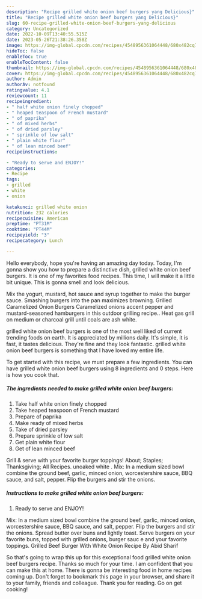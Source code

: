 ```yaml
---
description: "Recipe grilled white onion beef burgers yang Delicious}"
title: "Recipe grilled white onion beef burgers yang Delicious}"
slug: 60-recipe-grilled-white-onion-beef-burgers-yang-delicious
category: Uncategorized
date: 2022-10-09T13:40:55.515Z
date: 2023-05-26T21:38:26.358Z
image: https://img-global.cpcdn.com/recipes/4548956361064448/680x482cq70/grilled-white-onion-beef-burgers-recipe-main-photo.jpg
hideToc: false
enableToc: true
enableTocContent: false
thumbnail: https://img-global.cpcdn.com/recipes/4548956361064448/680x482cq70/grilled-white-onion-beef-burgers-recipe-main-photo.jpg
cover: https://img-global.cpcdn.com/recipes/4548956361064448/680x482cq70/grilled-white-onion-beef-burgers-recipe-main-photo.jpg
author: Admin
authorAv: notfound
ratingvalue: 4.1
reviewcount: 11
recipeingredient:
- " half white onion finely chopped"
- " heaped teaspoon of French mustard"
- " of paprika"
- " of mixed herbs"
- " of dried parsley"
- " sprinkle of low salt"
- " plain white flour"
- " of lean minced beef"
recipeinstructions:

- "Ready to serve and ENJOY!"
categories:
- Recipe
tags:
- grilled
- white
- onion

katakunci: grilled white onion 
nutrition: 232 calories
recipecuisine: American
preptime: "PT31M"
cooktime: "PT44M"
recipeyield: "3"
recipecategory: Lunch

---
```



Hello everybody, hope you're having an amazing day today. Today, I'm gonna show you how to prepare a distinctive dish, grilled white onion beef burgers. It is one of my favorites food recipes. This time, I will make it a little bit unique. This is gonna smell and look delicious.

Mix the yogurt, mustard, hot sauce and syrup together to make the burger sauce. Smashing burgers into the pan maximizes browning. Grilled Caramelized Onion Burgers Caramelized onions accent pepper and mustard-seasoned hamburgers in this outdoor grilling recipe.. Heat gas grill on medium or charcoal grill until coals are ash white.

grilled white onion beef burgers is one of the most well liked of current trending foods on earth. It is appreciated by millions daily. It's simple, it is fast, it tastes delicious. They're fine and they look fantastic. grilled white onion beef burgers is something that I have loved my entire life.


To get started with this recipe, we must prepare a few ingredients. You can have grilled white onion beef burgers using 8 ingredients and 0 steps. Here is how you cook that.

<!--inarticleads1-->

##### The ingredients needed to make grilled white onion beef burgers:

1. Take  half white onion finely chopped
1. Take  heaped teaspoon of French mustard
1. Prepare  of paprika
1. Make ready  of mixed herbs
1. Take  of dried parsley
1. Prepare  sprinkle of low salt
1. Get  plain white flour
1. Get  of lean minced beef


Grill &amp; serve with your favorite burger toppings! About; Staples; Thanksgiving; All Recipes. unoaked white . Mix: In a medium sized bowl combine the ground beef, garlic, minced onion, worcestershire sauce, BBQ sauce, and salt, pepper. Flip the burgers and stir the onions. 

<!--inarticleads2-->

##### Instructions to make grilled white onion beef burgers:


1. Ready to serve and ENJOY!

Mix: In a medium sized bowl combine the ground beef, garlic, minced onion, worcestershire sauce, BBQ sauce, and salt, pepper. Flip the burgers and stir the onions. Spread butter over buns and lightly toast. Serve burgers on your favorite buns, topped with grilled onions, burger sauc e and your favorite toppings. Grilled Beef Burger With White Onion Recipe By Abid Sharif 

So that's going to wrap this up for this exceptional food grilled white onion beef burgers recipe. Thanks so much for your time. I am confident that you can make this at home. There is gonna be interesting food in home recipes coming up. Don't forget to bookmark this page in your browser, and share it to your family, friends and colleague. Thank you for reading. Go on get cooking!
